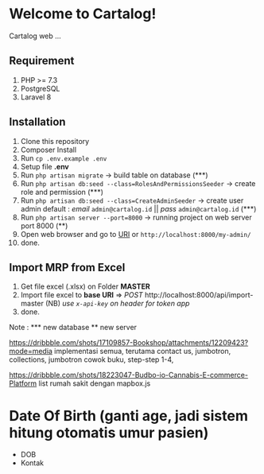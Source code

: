 # Welcome to Cartalog!

Cartalog web ...

## Requirement

1. PHP >= 7.3
2. PostgreSQL
3. Laravel 8

## Installation

1. Clone this repository
2. Composer Install
3. Run `cp .env.example .env`
4. Setup file **.env**
5. Run `php artisan migrate` -> build table on database (***)
6. Run `php artisan db:seed --class=RolesAndPermissionsSeeder` -> create role and permission (***)
7. Run `php artisan db:seed --class=CreateAdminSeeder` -> create user admin default : *email* `admin@cartalog.id` || *pass* `admin@cartalog.id` (***)
8. Run `php artisan server --port=8000` -> running project on web server port 8000  (**)
9. Open web browser and go to [URI](http://localhost:8000/my-admin/) or `http://localhost:8000/my-admin/`
10. done.

## Import MRP from Excel

1. Get file excel (.xlsx) on Folder **MASTER**
2. Import file excel to **base URI** => *POST* http://localhost:8000/api/import-master (NB) *use `x-api-key` on header for token app*
3. done.

Note :
*** new database
** new server

https://dribbble.com/shots/17109857-Bookshop/attachments/12209423?mode=media implementasi semua, terutama contact us, jumbotron, collections, jumbotron cowok buku, step-step 1-4,

https://dribbble.com/shots/18223047-Budbo-io-Cannabis-E-commerce-Platform list rumah sakit dengan mapbox.js



# Date Of Birth (ganti age, jadi sistem hitung otomatis umur pasien)

- DOB
- Kontak
